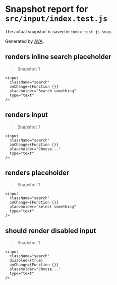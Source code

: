 # Snapshot report for `src/input/index.test.js`

The actual snapshot is saved in `index.test.js.snap`.

Generated by [AVA](https://ava.li).

## renders inline search placeholder

> Snapshot 1

    <input
      className="search"
      onChange={Function {}}
      placeholder="Search something"
      type="text"
    />

## renders input

> Snapshot 1

    <input
      className="search"
      onChange={Function {}}
      placeholder="Choose..."
      type="text"
    />

## renders placeholder

> Snapshot 1

    <input
      className="search"
      onChange={Function {}}
      placeholder="select something"
      type="text"
    />

## should render disabled input

> Snapshot 1

    <input
      className="search"
      disabled={true}
      onChange={Function {}}
      placeholder="Choose..."
      type="text"
    />
